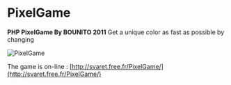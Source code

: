 # PixelGame
**PHP PixelGame By BOUNITO 2011**
Get a unique color as fast as possible by changing 

![PixelGame](https://github.com/Bounito/PixelGame/assets/55545659/d1970f21-06aa-4ce8-978c-b5b081f6a4c9)



The game is on-line : [http://svaret.free.fr/PixelGame/](http://svaret.free.fr/PixelGame/)
